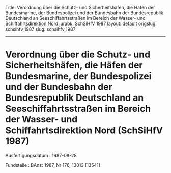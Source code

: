 Title: Verordnung über die Schutz- und Sicherheitshäfen, die Häfen der Bundesmarine,
  der Bundespolizei und der Bundesbahn der Bundesrepublik Deutschland an Seeschiffahrtsstraßen
  im Bereich der Wasser- und Schiffahrtsdirektion Nord
jurabk: SchSiHfV 1987
layout: default
origslug: schsihfv_1987
slug: schsihfv_1987

---

# Verordnung über die Schutz- und Sicherheitshäfen, die Häfen der Bundesmarine, der Bundespolizei und der Bundesbahn der Bundesrepublik Deutschland an Seeschiffahrtsstraßen im Bereich der Wasser- und Schiffahrtsdirektion Nord (SchSiHfV 1987)

Ausfertigungsdatum
:   1987-08-28

Fundstelle
:   BAnz: 1987, Nr 176, 13013 [13541]

